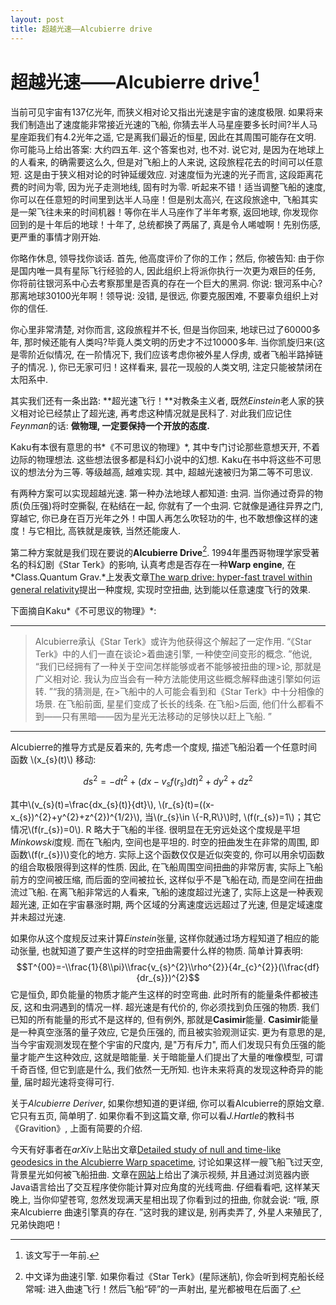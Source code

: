 ```yaml
---
layout: post
title: 超越光速——Alcubierre drive
---
```


# 超越光速——Alcubierre drive[^2]
当前可见宇宙有137亿光年, 而狭义相对论又指出光速是宇宙的速度极限. 如果将来我们制造出了速度能非常接近光速的飞船, 你猜去半人马星座要多长时间?半人马星座距我们有4.2光年之遥, 它是离我们最近的恒星, 因此在其周围可能存在文明. 你可能马上给出答案: 大约四五年. 这个答案也对, 也不对. 说它对, 是因为在地球上的人看来, 的确需要这么久, 但是对飞船上的人来说, 这段旅程花去的时间可以任意短. 这是由于狭义相对论的时钟延缓效应. 对速度恒为光速的光子而言, 这段距离花费的时间为零, 因为光子走测地线, 固有时为零. 
听起来不错！适当调整飞船的速度, 你可以在任意短的时间里到达半人马座！但是别太高兴, 在这段旅途中, 飞船其实是一架飞往未来的时间机器！等你在半人马座作了半年考察, 返回地球, 你发现你回到的是十年后的地球！十年了, 总统都换了两届了, 真是令人唏嘘啊！先别伤感, 更严重的事情才刚开始. 

你略作休息, 领导找你谈话. 首先, 他高度评价了你的工作；然后, 你被告知: 由于你是国内唯一具有星际飞行经验的人, 因此组织上将派你执行一次更为艰巨的任务, 你将前往银河系中心去考察那里是否真的存在一个巨大的黑洞. 你说: 银河系中心?那离地球30100光年啊！领导说: 没错, 是很远, 你要克服困难, 不要辜负组织上对你的信任. 

你心里非常清楚, 对你而言, 这段旅程并不长, 但是当你回来, 地球已过了60000多年, 那时候还能有人类吗?毕竟人类文明的历史才不过10000多年. 当你凯旋归来(这是零阶近似情况, 在一阶情况下, 我们应该考虑你被外星人俘虏, 或者飞船半路掉链子的情况. ), 你已无家可归！这样看来, 昙花一现般的人类文明, 注定只能被禁闭在太阳系中. 

其实我们还有一条出路: **超光速飞行！**对教条主义者, 既然*Einstein*老人家的狭义相对论已经禁止了超光速, 再考虑这种情况就是民科了. 对此我们应记住*Feynman*的话: **做物理, 一定要保持一个开放的态度.**

Kaku有本很有意思的书*《不可思议的物理》*, 其中专门讨论那些意想天开, 不着边际的物理想法. 这些想法很多都是科幻小说中的幻想. Kaku在书中将这些不可思议的想法分为三等. 等级越高, 越难实现. 其中, 超越光速被归为第二等不可思议. 

有两种方案可以实现超越光速. 第一种办法地球人都知道: 虫洞. 当你通过奇异的物质(负压强)将时空撕裂, 在粘结在一起, 你就有了一个虫洞. 它就像是通往异界之门, 穿越它, 你已身在百万光年之外！中国人再怎么吹轻功的牛, 也不敢想像这样的速度！与它相比, 高铁就是废铁, 当然还能废人. 

第二种方案就是我们现在要说的**Alcubierre Drive**[^1]. 1994年墨西哥物理学家受著名的科幻剧《Star Terk》的影响, 认真考虑是否存在一种**Warp engine**, 在*Class.Quantum Grav.*上发表文章[The warp drive: hyper-fast travel within general relativity](http://iopscience.iop.org/0264-9381/11/5/001/)提出一种度规, 实现时空扭曲, 达到能以任意速度飞行的效果. 

下面摘自Kaku*《不可思议的物理》*: 

* * * * *
>Alcubierre承认《Star Terk》或许为他获得这个解起了一定作用. “《Star Terk》中的人们一直在谈论>着曲速引擎, 一种使空间变形的概念. ”他说, “我们已经拥有了一种关于空间怎样能够或者不能够被扭曲的理>论, 那就是广义相对论. 我认为应当会有一种方法能使用这些概念解释曲速引擎如何运转. ”“我的猜测是, 在>飞船中的人可能会看到和《Star Terk》中十分相像的场景. 在飞船前面, 星星们变成了长长的线条. 在飞船>后面, 他们什么都看不到——只有黑暗——因为星光无法移动的足够快以赶上飞船. ”
* * * * *

Alcubierre的推导方式是反着来的, 先考虑一个度规, 描述飞船沿着一个任意时间函数
\\(x_{s}(t)\\) 移动: 

$$ ds^{2}=-dt^{2}+(dx-v_{s}f(r_{s})dt)^{2}+dy^{2}+dz^{2}$$

其中\\(v_{s}(t)=\\frac{dx_{s}(t)}{dt}\\), \\(r_{s}(t)=((x-x_{s})^{2}+y^{2}+z^{2})^{1/2}\\), 当\\(r_{s}\\in \\{-R,R\\}\\)时, \\(f(r_{s})=1\\)；其它情况\\(f(r_{s})=0\\). R 略大于飞船的半径. 很明显在无穷远处这个度规是平坦*Minkowski*度规. 而在飞船内, 空间也是平坦的. 时空的扭曲发生在非常的周围, 即函数\\(f(r_{s})\\)变化的地方. 实际上这个函数仅仅是近似突变的, 你可以用余切函数的组合取极限得到这样的性质. 因此, 在飞船周围空间扭曲的非常厉害, 实际上飞船前方的空间被压缩, 而后面的空间被拉长, 这样似乎不是飞船在动, 而是空间在扭曲流过飞船. 在离飞船非常远的人看来, 飞船的速度超过光速了, 实际上这是一种表观超光速, 正如在宇宙暴涨时期, 两个区域的分离速度远远超过了光速, 但是定域速度并未超过光速. 

如果你从这个度规反过来计算*Einstein*张量, 这样你就通过场方程知道了相应的能动张量, 也就知道了要产生这样的时空扭曲需要什么样的物质. 简单计算表明: $$T^{00}=-\\frac{1}{8\\pi}\\frac{v_{s}^{2}\\rho^{2}}{4r_{c}^{2}}(\\frac{df}{dr_{s}})^{2}$$ 它是恒负, 即负能量的物质才能产生这样的时空弯曲. 此时所有的能量条件都被违反, 这和虫洞遇到的情况一样. 超光速是有代价的, 你必须找到负压强的物质. 我们已知的所有能量的形式不是这样的, 但有例外, 那就是**Casimir**能量. **Casimir**能量是一种真空涨落的量子效应, 它是负压强的, 而且被实验观测证实. 更为有意思的是, 当今宇宙观测发现在整个宇宙的尺度内, 是"万有斥力", 而人们发现只有负压强的能量才能产生这种效应, 这就是暗能量. 关于暗能量人们提出了大量的唯像模型, 可谓千奇百怪, 但它到底是什么, 我们依然一无所知. 也许未来将真的发现这种奇异的能量, 届时超光速将变得可行. 

关于*Alcubierre Deriver*, 如果你想知道的更详细, 你可以看Alcubierre的原始文章. 它只有五页, 简单明了. 如果你看不到这篇文章, 你可以看*J.Hartle*的教科书《Gravition》, 上面有简要的介绍. 

今天有好事者在*arXiv*上贴出文章[Detailed study of null and time-like geodesics in the Alcubierre Warp spacetime](http://arxiv.org/abs/1107.5650), 讨论如果这样一艘飞船飞过天空, 背景星光如何被飞船扭曲. 文章在[网站](http://www.vis.uni-stuttgart.de/~muelleta/Warp/)上给出了演示视频, 并且通过浏览器内嵌Java语言给出了交互程序使你能计算对应角度的光线弯曲. 仔细看看吧, 这样某天晚上, 当你仰望苍穹, 忽然发现满天星相出现了你看到过的扭曲, 你就会说: “哦, 原来Alcubierre 曲速引擎真的存在. ”这时我的建议是, 别再卖弄了, 外星人来殖民了, 兄弟快跑吧！

[^1]: 中文译为曲速引擎. 如果你看过《Star Terk》(星际迷航), 你会听到柯克船长经常喊: 进入曲速飞行！然后飞船“砰”的一声射出, 星光都被甩在后面了. 

[^2]: 该文写于一年前.
